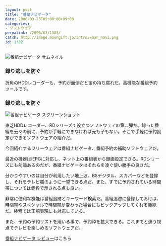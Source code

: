 ```yaml
---
layout: post
title: "番組ナビゲータ"
date: 2006-03-23T09:00:00+09:00
categories:
- ソフトウェア
permalink: /2006/03/1383/
catch: http://image.moongift.jp/intro2/ban_navi.png
id: 1382
---
```

 ![番組ナビゲータ サムネイル](http://image.moongift.jp/intro2/ban_navi.t.png "番組ナビゲータ サムネイル")
  

### 録り逃しを防ぐ
  
折角のHDDレコーダーも、予約が面倒だと宝の持ち腐れだ。高機能な番組予約ツールです。  
<!--more-->  

### 録り逃しを防ぐ
  

![番組ナビゲータ スクリーンショット](http://image.moongift.jp/intro2/ban_navi.png "番組ナビゲータ スクリーンショット")

  

東芝HDDレコーダー、RDシリーズで役立つソフトウェアの第二弾だ。録った番組を云々の前に、予約が手軽にできなければ元も子もない。そこで手軽に予約設定ができるソフトウェアの紹介だ。

  

今回紹介するフリーウェアは番組ナビゲータ、番組予約の補助ソフトウェアだ。

  

最近の機器はiEPGに対応し、ネット上の番組表から録画設定できる。RDシリーズにも勿論あるのだが、番組ナビゲータはそれらを凌ぐ使い勝手の良さだ。

  

分かりやすいのは自分が利用したい地上波、BSデジタル、スカパーなどを登録し、それをテレビ欄のように一望できる点だ。また、すでに予約されている時間帯については赤枠で示される点も良い。

  

非常に便利な機能は番組追跡とキーワード検索だ。番組追跡に登録しておけば、時間帯やスペシャルで時間帯が変わった場合にもピックアップしてくれる機能だ。検索では正規表現にも対応している。

  

また、予約の予約リストを用いる事で、予約枠を拡大できる。これまでと違う視点でテレビを楽しめるソフトウェアだ。

  

[番組ナビゲータ レビュー](http://fw.moongift.jp/review/i-1384.html)はこちら

